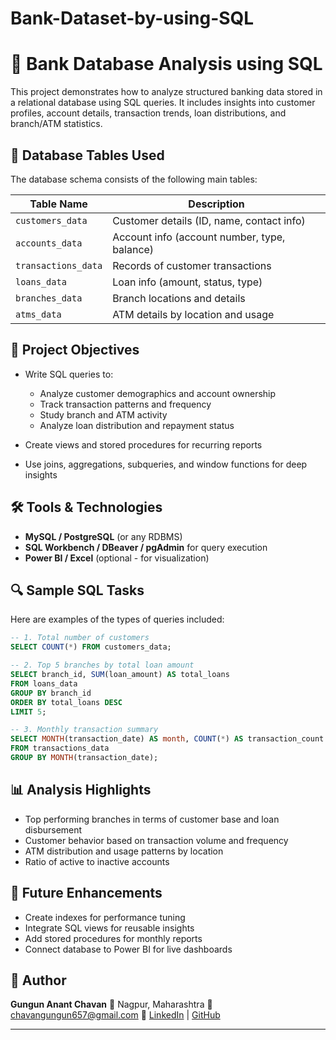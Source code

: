 # Bank-Dataset-by-using-SQL

# 🏦 Bank Database Analysis using SQL

This project demonstrates how to analyze structured banking data stored in a relational database using SQL queries. It includes insights into customer profiles, account details, transaction trends, loan distributions, and branch/ATM statistics.

## 📁 Database Tables Used

The database schema consists of the following main tables:

| Table Name          | Description                                  |
| ------------------- | -------------------------------------------- |
| `customers_data`    | Customer details (ID, name, contact info)    |
| `accounts_data`     | Account info (account number, type, balance) |
| `transactions_data` | Records of customer transactions             |
| `loans_data`        | Loan info (amount, status, type)             |
| `branches_data`     | Branch locations and details                 |
| `atms_data`         | ATM details by location and usage            |

## 🎯 Project Objectives

* Write SQL queries to:

  * Analyze customer demographics and account ownership
  * Track transaction patterns and frequency
  * Study branch and ATM activity
  * Analyze loan distribution and repayment status
* Create views and stored procedures for recurring reports
* Use joins, aggregations, subqueries, and window functions for deep insights

## 🛠️ Tools & Technologies

* **MySQL / PostgreSQL** (or any RDBMS)
* **SQL Workbench / DBeaver / pgAdmin** for query execution
* **Power BI / Excel** (optional - for visualization)

## 🔍 Sample SQL Tasks

Here are examples of the types of queries included:

```sql
-- 1. Total number of customers
SELECT COUNT(*) FROM customers_data;

-- 2. Top 5 branches by total loan amount
SELECT branch_id, SUM(loan_amount) AS total_loans
FROM loans_data
GROUP BY branch_id
ORDER BY total_loans DESC
LIMIT 5;

-- 3. Monthly transaction summary
SELECT MONTH(transaction_date) AS month, COUNT(*) AS transaction_count
FROM transactions_data
GROUP BY MONTH(transaction_date);
```

## 📊 Analysis Highlights

* Top performing branches in terms of customer base and loan disbursement
* Customer behavior based on transaction volume and frequency
* ATM distribution and usage patterns by location
* Ratio of active to inactive accounts

## 🧠 Future Enhancements

* Create indexes for performance tuning
* Integrate SQL views for reusable insights
* Add stored procedures for monthly reports
* Connect database to Power BI for live dashboards

## 📌 Author

**Gungun Anant Chavan**
📍 Nagpur, Maharashtra
📧 [chavangungun657@gmail.com](mailto:chavangungun657@gmail.com)
🔗 [LinkedIn](https://www.linkedin.com/in/gungun-chavan-822440259/) | [GitHub](https://github.com/datawithgungun)

---
